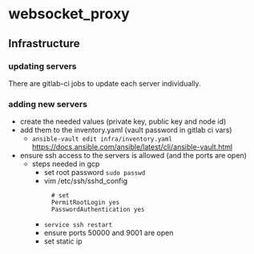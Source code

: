 # websocket_proxy

## Infrastructure

### updating servers
There are gitlab-ci jobs to update each server individually.

### adding new servers
- create the needed values (private key, public key and node id)
- add them to the inventory.yaml (vault password in gitlab ci vars)
  - `ansible-vault edit infra/inventory.yaml` https://docs.ansible.com/ansible/latest/cli/ansible-vault.html
- ensure ssh access to the servers is allowed (and the ports are open)
  - steps needed in gcp
    - set root password `sudo passwd`
    - vim /etc/ssh/sshd_config
      ```
        # set
        PermitRootLogin yes
        PasswordAuthentication yes
        ```
    - `service ssh restart`
    - ensure ports 50000 and 9001 are open
    - set static ip
    
